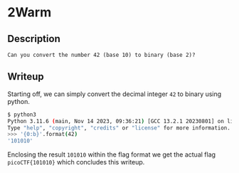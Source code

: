 # 2Warm

## Description
```
Can you convert the number 42 (base 10) to binary (base 2)? 
```

## Writeup

Starting off, we can simply convert the decimal integer `42` to binary using python. <br/>
```sh
$ python3
Python 3.11.6 (main, Nov 14 2023, 09:36:21) [GCC 13.2.1 20230801] on linux
Type "help", "copyright", "credits" or "license" for more information.
>>> '{0:b}'.format(42)
'101010'
```

Enclosing the result `101010` within the flag format we get the actual flag `picoCTF{101010}` which concludes this writeup. 